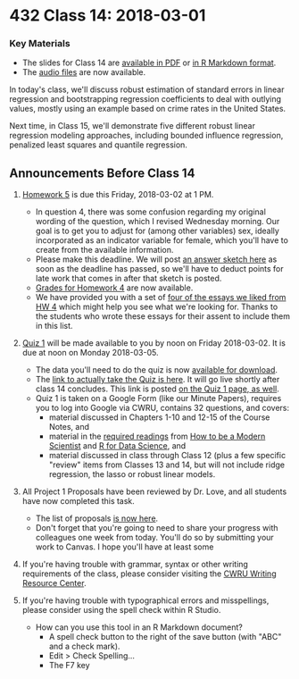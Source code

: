 # 432 Class 14: 2018-03-01

### Key Materials

- The slides for Class 14 are [available in PDF](https://github.com/THOMASELOVE/432-2018/blob/master/slides/class14/432_2018_slides14.pdf) or [in R Markdown format](https://raw.githubusercontent.com/THOMASELOVE/432-2018/master/slides/class14/432_2018_slides14.Rmd).
- The [audio files](https://github.com/THOMASELOVE/432-2018/tree/master/slides/class14) are now available.

In today's class, we'll discuss robust estimation of standard errors in linear regression and bootstrapping regression coefficients to deal with outlying values, mostly using an example based on crime rates in the United States.

Next time, in Class 15, we'll demonstrate five different robust linear regression modeling approaches, including bounded influence regression, penalized least squares and quantile regression.

## Announcements Before Class 14

1. [Homework 5](https://github.com/THOMASELOVE/432-2018/tree/master/assignments/hw5) is due this Friday, 2018-03-02 at 1 PM. 
    + In question 4, there was some confusion regarding my original wording of the question, which I revised Wednesday morning. Our goal is to get you to adjust for (among other variables) sex, ideally incorporated as an indicator variable for female, which you'll have to create from the available information.
    + Please make this deadline. We will post [an answer sketch here](https://github.com/THOMASELOVE/432-2018/tree/master/assignments/hw5) as soon as the deadline has passed, so we'll have to deduct points for late work that comes in after that sketch is posted.
    + [Grades for Homework 4](https://github.com/THOMASELOVE/432-2018/blob/master/assignments/hw4/hw4grades.pdf) are now available.
    + We have provided you with a set of [four of the essays we liked from HW 4](https://github.com/THOMASELOVE/432-2018/blob/master/assignments/hw4/hw4_essays_we_liked_2018.pdf) which might help you see what we're looking for. Thanks to the students who wrote these essays for their assent to include them in this list.

2. [Quiz 1](https://github.com/THOMASELOVE/432-2018/tree/master/quizzes/quiz1) will be made available to you by noon on Friday 2018-03-02. It is due at noon on Monday 2018-03-05. 
    - The data you'll need to do the quiz is now [available for download](https://github.com/THOMASELOVE/432-2018/tree/master/quizzes/quiz1).
    - The [link to actually take the Quiz is here](https://goo.gl/forms/eeckOVxyggvWYAN12). It will go live shortly after class 14 concludes. This link is posted [on the Quiz 1 page, as well](https://github.com/THOMASELOVE/432-2018/tree/master/quizzes/quiz1).
    - Quiz 1 is taken on a Google Form (like our Minute Papers), requires you to log into Google via CWRU, contains 32 questions, and covers:
        - material discussed in Chapters 1-10 and 12-15 of the Course Notes, and 
        - material in the [required readings](https://github.com/THOMASELOVE/432-2018/blob/master/SCHEDULE.md) from [How to be a Modern Scientist](https://github.com/THOMASELOVE/432-2018/tree/master/texts) and [R for Data Science](http://r4ds.had.co.nz/), and 
        - material discussed in class through Class 12 (plus a few specific "review" items from Classes 13 and 14, but will not include ridge regression, the lasso or robust linear models.
        
3. All Project 1 Proposals have been reviewed by Dr. Love, and all students have now completed this task. 
    - The list of proposals [is now here](https://github.com/THOMASELOVE/432-2018/blob/master/projects/project1/projects2018.md).
    - Don't forget that you're going to need to share your progress with colleagues one week from today. You'll do so by submitting your work to Canvas. I hope you'll have at least some 

4. If you're having trouble with grammar, syntax or other writing requirements of the class, please consider visiting the [CWRU Writing Resource Center](http://writingcenter.case.edu/).

5. If you're having trouble with typographical errors and misspellings, please consider using the spell check within R Studio. 
    - How can you use this tool in an R Markdown document?
        + A spell check button to the right of the save button (with "ABC" and a check mark).
        + Edit > Check Spelling...
        + The F7 key

